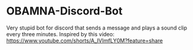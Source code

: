 # OBAMNA-Discord-Bot
Very stupid bot for discord that sends a message and plays a sound clip every three minutes. Inspired by this video: https://www.youtube.com/shorts/A_IVImfLY0M?feature=share
